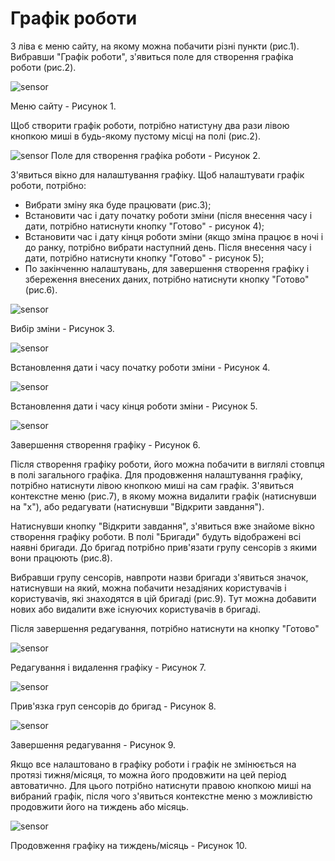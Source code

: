 # Графік роботи

З ліва є меню сайту, на якому можна побачити різні пункти (рис.1). Вибравши "Графік роботи", з'явиться поле для створення графіка роботи (рис.2).

![sensor](../../img/site/scheduler_menu.jpg)

Меню сайту - Рисунок 1.

Щоб створити графік роботи, потрібно натистуну два рази лівою кнопкою миші в будь-якому пустому місці на полі (рис.2).

![sensor](../../img/site/scheduler_main.jpg)
Поле для створення графіка роботи - Рисунок 2.

З'явиться вікно для налаштування графіку. Щоб налаштувати графік роботи, потрібно:

-  Вибрати зміну яка буде працювати (рис.3);
-  Встановити час і дату початку роботи зміни (після внесення часу і дати, потрібно натиснути кнопку "Готово" - рисунок 4);
-  Встановити час і дату кінця роботи зміни (якщо зміна працює в ночі і до ранку, потрібно вибрати наступний день. Після внесення часу і дати, потрібно натиснути кнопку "Готово" - рисунок 5);
-  По закінченню налаштувань, для завершення створення графіку і збереження внесених даних, потрібно натиснути кнопку "Готово" (рис.6).

![sensor](../../img/site/scheduler_change.jpg)

Вибір зміни - Рисунок 3.

![sensor](../../img/site/scheduler_time_now.jpg)

Встановлення дати і часу початку роботи зміни - Рисунок 4.

![sensor](../../img/site/scheduler_time_tomorrow.jpg)

Встановлення дати і часу кінця роботи зміни - Рисунок 5.

![sensor](../../img/site/scheduler_end-schedule.jpg)

Завершення створення графіку - Рисунок 6.

Після створення графіку роботи, його можна побачити в виглялі стовпця в полі загального графіка. Для продовження налаштування графіку, потрібно натиснути лівою кнопкою миші на сам графік. З'явиться контекстне меню (рис.7), в якому можна видалити графік (натиснувши на "х"), або редагувати (натиснувши "Відкрити завдання").

Натиснувши кнопку "Відкрити завдання", з'явиться вже знайоме вікно створення графіку роботи. В полі "Бригади" будуть відображені всі наявні бригади. До бригад потрібно прив'язати групу сенсорів з якими вони працюють (рис.8).

Вибравши групу сенсорів, навпроти назви бригади з'явиться значок, натиснувши на який, можна побачити незадіяних користувачів і користувачів, які знаходятся в цій бригаді (рис.9). Тут можна добавити нових або видалити вже існуючих користувачів в бригаді.

Після завершення редагування, потрібно натиснути на кнопку "Готово"

![sensor](../../img/site/scheduler_schedule_delete.jpg)

Редагування і видалення графіку - Рисунок 7.

![sensor](../../img/site/scheduler_brigade_group.jpg)

Прив'язка груп сенсорів до бригад - Рисунок 8.

![sensor](../../img/site/scheduler_users.jpg)

Завершення редагування - Рисунок 9.

Якщо все налаштовано в графіку роботи і графік не змінюється на протязі тижня/місяця, то можна його продовжити на цей період автоватично. Для цього потрібно натиснути правою кнопкою миші на вибраний графік, після чого з'явиться контекстне меню з можливістю продовжити його на тиждень або місяць.

![sensor](../../img/site/scheduler_schedule_continue.jpg)

Продовження графіку на тиждень/місяць - Рисунок 10.
